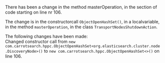 There has been a change in the method masterOperation, in the section of code starting on line nr 106.
  
The change is in the constructorcall ```ObjectOpenHashSet()```, in a localvariable, in the method ```masterOperation```, in the class ```TransportNodesShutdownAction```.
  
The following changes have been made:  
Changed constructor call from ```new com.carrotsearch.hppc.ObjectOpenHashSet<org.elasticsearch.cluster.node.DiscoveryNode>()``` to ```new com.carrotsearch.hppc.ObjectOpenHashSet<>()``` on line 106.  
